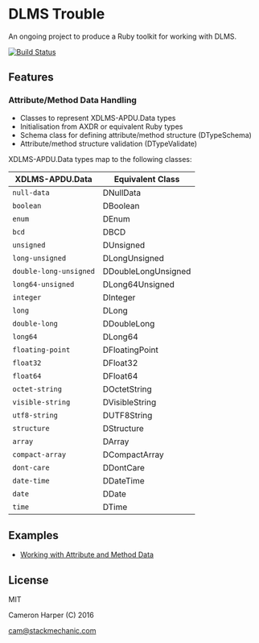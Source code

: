 DLMS Trouble
============

An ongoing project to produce a Ruby toolkit for working with DLMS.

[![Build Status](https://travis-ci.org/cjhdev/dlms_trouble.svg?branch=master)](https://travis-ci.org/cjhdev/dlms_trouble)

## Features

### Attribute/Method Data Handling

- Classes to represent XDLMS-APDU.Data types
- Initialisation from AXDR or equivalent Ruby types
- Schema class for defining attribute/method structure (DTypeSchema)
- Attribute/method structure validation (DTypeValidate)

XDLMS-APDU.Data types map to the following classes:

| XDLMS-APDU.Data           | Equivalent Class      |
| --------------------------|-----------------------|
| `null-data`               | DNullData             |
| `boolean`                 | DBoolean              |
| `enum`                    | DEnum                 |
| `bcd`                     | DBCD                  |
| `unsigned`                | DUnsigned             |
| `long-unsigned`           | DLongUnsigned         |
| `double-long-unsigned`    | DDoubleLongUnsigned   |
| `long64-unsigned`         | DLong64Unsigned       |
| `integer`                 | DInteger              |
| `long`                    | DLong                 |
| `double-long`             | DDoubleLong           |
| `long64`                  | DLong64               |
| `floating-point`          | DFloatingPoint        |
| `float32`                 | DFloat32              |
| `float64`                 | DFloat64              |
| `octet-string`            | DOctetString          |
| `visible-string`          | DVisibleString        |
| `utf8-string`             | DUTF8String           |
| `structure`               | DStructure            |
| `array`                   | DArray                |
| `compact-array`           | DCompactArray         |
| `dont-care`               | DDontCare             |
| `date-time`               | DDateTime             |
| `date`                    | DDate                 |
| `time`                    | DTime                 |



## Examples

- [Working with Attribute and Method Data](https://github.com/cjhdev/dlms_trouble/wiki/Working-With-Attribute-and-Method-Data)

## License

MIT

Cameron Harper (C) 2016

cam@stackmechanic.com


